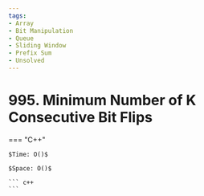 ```yaml
---
tags:
- Array
- Bit Manipulation
- Queue
- Sliding Window
- Prefix Sum
- Unsolved
---
```



# 995. Minimum Number of K Consecutive Bit Flips

=== "C++"

    $Time: O()$

    $Space: O()$

    ``` c++
    ```
